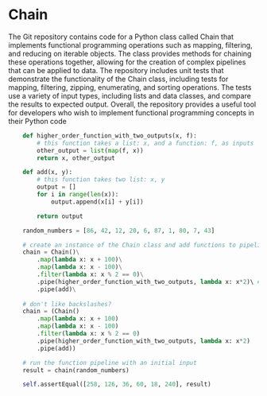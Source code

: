 # Chain
The Git repository contains code for a Python class called Chain that implements functional programming operations such as mapping, filtering, and reducing on iterable objects. The class provides methods for chaining these operations together, allowing for the creation of complex pipelines that can be applied to data. The repository includes unit tests that demonstrate the functionality of the Chain class, including tests for mapping, filtering, zipping, enumerating, and sorting operations. The tests use a variety of input types, including lists and data classes, and compare the results to expected output. Overall, the repository provides a useful tool for developers who wish to implement functional programming concepts in their Python code

```python
    def higher_order_function_with_two_outputs(x, f):
        # this function takes a list: x, and a function: f, as inputs
        other_output = list(map(f, x))
        return x, other_output

    def add(x, y):
        # this function takes two list: x, y
        output = []
        for i in range(len(x)):
            output.append(x[i] + y[i])

        return output

    random_numbers = [86, 42, 12, 20, 6, 87, 1, 80, 7, 43]

    # create an instance of the Chain class and add functions to pipeline
    chain = Chain()\
        .map(lambda x: x + 100)\
        .map(lambda x: x - 100)\
        .filter(lambda x: x % 2 == 0)\
        .pipe(higher_order_function_with_two_outputs, lambda x: x*2)\ # additional parammeters to functions can be passed with the Chain.pipe
        .pipe(add)\
            
    # don't like backslashes?
    chain = (Chain()
        .map(lambda x: x + 100)
        .map(lambda x: x - 100)
        .filter(lambda x: x % 2 == 0)
        .pipe(higher_order_function_with_two_outputs, lambda x: x*2)
        .pipe(add))

    # run the function pipeline with an initial input
    result = chain(random_numbers)

    self.assertEqual([258, 126, 36, 60, 18, 240], result)
```
